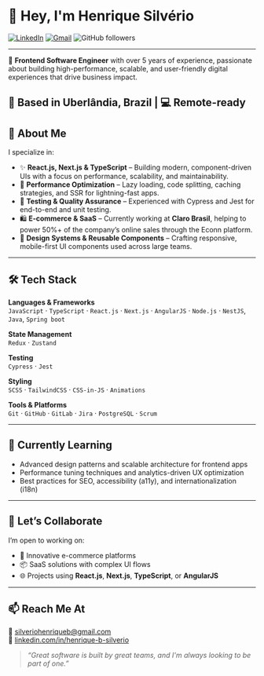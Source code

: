 # 👋 Hey, I'm Henrique Silvério

[![LinkedIn](https://img.shields.io/badge/LinkedIn-blue?style=for-the-badge&logo=linkedin&logoColor=white)](https://linkedin.com/in/henrique-b-silverio)
[![Gmail](https://img.shields.io/badge/Gmail-red?style=for-the-badge&logo=gmail&logoColor=white)](mailto:silveriohenriqueb@gmail.com)
![GitHub followers](https://img.shields.io/github/followers/HenrySilverio?style=for-the-badge)

---
🎯 **Frontend Software Engineer** with over 5 years of experience, passionate about building high-performance, scalable, and user-friendly digital experiences that drive business impact.

📍 Based in Uberlândia, Brazil | 💻 Remote-ready
---

## 🚀 About Me

I specialize in:

- ✨ **React.js, Next.js & TypeScript** – Building modern, component-driven UIs with a focus on performance, scalability, and maintainability.
- 🧠 **Performance Optimization** – Lazy loading, code splitting, caching strategies, and SSR for lightning-fast apps.
- 🧪 **Testing & Quality Assurance** – Experienced with Cypress and Jest for end-to-end and unit testing.
- 🛍️ **E-commerce & SaaS** – Currently working at **Claro Brasil**, helping to power 50%+ of the company’s online sales through the Econn platform.
- 🎨 **Design Systems & Reusable Components** – Crafting responsive, mobile-first UI components used across large teams.

---
## 🛠 Tech Stack

**Languages & Frameworks**  
`JavaScript` · `TypeScript` · `React.js` · `Next.js` · `AngularJS` · `Node.js` · `NestJS`, `Java`, `Spring boot`

**State Management**  
`Redux` · `Zustand`

**Testing**  
`Cypress` · `Jest`

**Styling**  
`SCSS` · `TailwindCSS` · `CSS-in-JS` · `Animations`

**Tools & Platforms**  
`Git` · `GitHub` · `GitLab` · `Jira` · `PostgreSQL` · `Scrum`

---
## 🌱 Currently Learning

- Advanced design patterns and scalable architecture for frontend apps  
- Performance tuning techniques and analytics-driven UX optimization  
- Best practices for SEO, accessibility (a11y), and internationalization (i18n)

---
## 🤝 Let’s Collaborate

I’m open to working on:

- 🛒 Innovative e-commerce platforms  
- 📦 SaaS solutions with complex UI flows  
- 🌐 Projects using **React.js**, **Next.js**, **TypeScript**, or **AngularJS**

---
## 📫 Reach Me At

📧 [silveriohenriqueb@gmail.com](mailto:silveriohenriqueb@gmail.com)  
💼 [linkedin.com/in/henrique-b-silverio](https://linkedin.com/in/henrique-b-silverio)

> _“Great software is built by great teams, and I'm always looking to be part of one.”_
